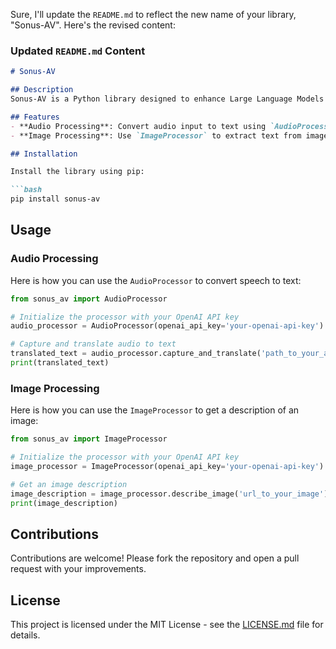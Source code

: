 Sure, I'll update the `README.md` to reflect the new name of your library, "Sonus-AV". Here's the revised content:

### Updated `README.md` Content

```markdown
# Sonus-AV

## Description
Sonus-AV is a Python library designed to enhance Large Language Models (LLMs) by adding support for voice and image inputs. This library simplifies the process of converting speech to text and analyzing images before feeding the information to LLMs.

## Features
- **Audio Processing**: Convert audio input to text using `AudioProcessor`, which supports multiple languages and can handle real-time translation.
- **Image Processing**: Use `ImageProcessor` to extract text from images or generate descriptions of images using advanced machine learning models.

## Installation

Install the library using pip:

```bash
pip install sonus-av
```

## Usage

### Audio Processing
Here is how you can use the `AudioProcessor` to convert speech to text:

```python
from sonus_av import AudioProcessor

# Initialize the processor with your OpenAI API key
audio_processor = AudioProcessor(openai_api_key='your-openai-api-key')

# Capture and translate audio to text
translated_text = audio_processor.capture_and_translate('path_to_your_audio_file.wav')
print(translated_text)
```

### Image Processing
Here is how you can use the `ImageProcessor` to get a description of an image:

```python
from sonus_av import ImageProcessor

# Initialize the processor with your OpenAI API key
image_processor = ImageProcessor(openai_api_key='your-openai-api-key')

# Get an image description
image_description = image_processor.describe_image('url_to_your_image')
print(image_description)
```

## Contributions
Contributions are welcome! Please fork the repository and open a pull request with your improvements.

## License
This project is licensed under the MIT License - see the [LICENSE.md](LICENSE) file for details.

```